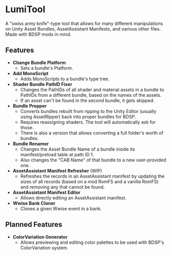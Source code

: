 # LumiTool

A "swiss army knife"-type tool that allows for many different manipulations on Unity Asset Bundles, AssetAssistant Manifests, and various other files. Made with BDSP mods in mind.

## Features

- **Change Bundle Platform**
  - Sets a bundle's Platform.
- **Add MonoScript**
  - Adds MonoScripts to a bundle's type tree.
- **Shader Bundle PathID Fixer**
  - Changes the PathIDs of all shader and material assets in a bundle to PathIDs from a different bundle, based on the names of the assets.
  - If an asset can't be found in the second bundle, it gets skipped.
- **Bundle Prepper**
  - Converts bundles rebuilt from ripping to the Unity Editor (usually using AssetRipper) back into proper bundles for BDSP.
  - Requires reassigning shaders. The tool will automatically ask for those.
  - There is also a version that allows converting a full folder's worth of bundles.
- **Bundle Renamer**
  - Changes the Asset Bundle Name of a bundle inside its manifest/preload table at path ID 1.
  - Also changes the "CAB Name" of that bundle to a new user-provided one.
- **AssetAssistant Manifest Refresher** (WIP)
  - Refreshes the records in an AssetAssistant manifest by updating the sizes of all records (based on a mod RomFS and a vanilla RomFS) and removing any that cannot be found.
- **AssetAssistant Manifest Editor**
  - Allows directly editing an AssetAssistant manifest.
- **Wwise Bank Cloner**
  - Clones a given Wwise event in a bank.

## Planned Features

- **ColorVariation Generator**
  - Allows previewing and editing color palettes to be used with BDSP's ColorVariation system.